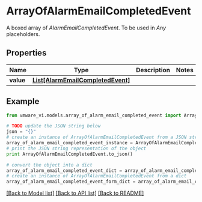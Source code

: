 # ArrayOfAlarmEmailCompletedEvent

A boxed array of *AlarmEmailCompletedEvent*. To be used in *Any* placeholders. 

## Properties
Name | Type | Description | Notes
------------ | ------------- | ------------- | -------------
**value** | [**List[AlarmEmailCompletedEvent]**](AlarmEmailCompletedEvent.md) |  | 

## Example

```python
from vmware_vi.models.array_of_alarm_email_completed_event import ArrayOfAlarmEmailCompletedEvent

# TODO update the JSON string below
json = "{}"
# create an instance of ArrayOfAlarmEmailCompletedEvent from a JSON string
array_of_alarm_email_completed_event_instance = ArrayOfAlarmEmailCompletedEvent.from_json(json)
# print the JSON string representation of the object
print ArrayOfAlarmEmailCompletedEvent.to_json()

# convert the object into a dict
array_of_alarm_email_completed_event_dict = array_of_alarm_email_completed_event_instance.to_dict()
# create an instance of ArrayOfAlarmEmailCompletedEvent from a dict
array_of_alarm_email_completed_event_form_dict = array_of_alarm_email_completed_event.from_dict(array_of_alarm_email_completed_event_dict)
```
[[Back to Model list]](../README.md#documentation-for-models) [[Back to API list]](../README.md#documentation-for-api-endpoints) [[Back to README]](../README.md)


